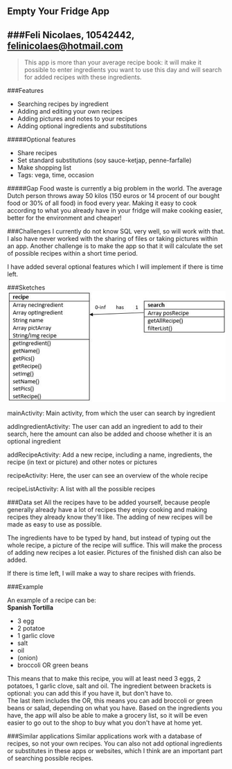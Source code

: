 ## Empty Your Fridge App
###Feli Nicolaes, 10542442, felinicolaes@hotmail.com
---------------------

> This app is more than your average recipe book: it will make it possible to enter ingredients you want to use this day and will search for added recipes with these ingredients.

###Features
- Searching recipes by ingredient
- Adding and editing your own recipes
- Adding pictures and notes to your recipes
- Adding optional ingredients and substitutions

#####Optional features
- Share recipes
- Set standard substitutions (soy sauce-ketjap, penne-farfalle)
- Make shopping list
- Tags: vega, time, occasion

#####Gap
Food waste is currently a big problem in the world. The average Dutch person throws away 50 kilos (150 euros or 14 procent of our bought food or 30% of all food) in food every year. Making it easy to cook according to what you already have in your fridge will make cooking easier, better for the environment and cheaper!

###Challenges
I currently do not know SQL very well, so will work with that. I also have never worked with the sharing of files or taking pictures within an app. Another challenge is to make the app so that it will calculate the set of possible recipes within a short time period.

I have added several optional features which I will implement if there is time left.

###Sketches
![classes](/doc/classes.png)

mainActivity: Main activity, from which the user can search by ingredient

addIngredientActivity: The user can add an ingredient to add to their search, here the amount can also be added and choose whether it is an optional ingredient

addRecipeActivity: Add a new recipe, including a name, ingredients, the recipe (in text or picture) and other notes or pictures

recipeActivity: Here, the user can see an overview of the whole recipe

recipeListActivity: A list with all the possible recipes

###Data set
All the recipes have to be added yourself, because people generally already have a lot of recipes they enjoy cooking and making recipes they already know they'll like. The adding of new recipes will be made as easy to use as possible.

The ingredients have to be typed by hand, but instead of typing out the whole recipe, a picture of the recipe will suffice. This will make the process of adding new recipes a lot easier. Pictures of the finished dish can also be added.

If there is time left, I will make a way to share recipes with friends.

###Example

An example of a recipe can be:<br />
<b>Spanish Tortilla</b> <br />
- 3 egg  <br />
- 2 potatoe <br />
- 1 garlic clove <br />
- salt <br />
- oil <br />
- (onion) <br />
- broccoli OR green beans <br />

This means that to make this recipe, you will at least need 3 eggs, 2 potatoes, 1 garlic clove, salt and oil. The ingredient between brackets is optional: you can add this if you have it, but don't have to. <br/>
The last item includes the OR, this means you can add broccoli or green beans or salad, depending on what you have. Based on the ingredients you have, the app will also be able to make a grocery list, so it will be even easier to go out to the shop to buy what you don't have at home yet.

###Similar applications
Similar applications work with a database of recipes, so not your own recipes. You can also not add optional ingredients or substitutes in these apps or websites, which I think are an important part of searching possible recipes.

